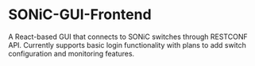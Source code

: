 # SONiC-GUI-Frontend
A React-based GUI that connects to SONiC switches through RESTCONF API. Currently supports basic login functionality with plans to add switch configuration and monitoring features.

